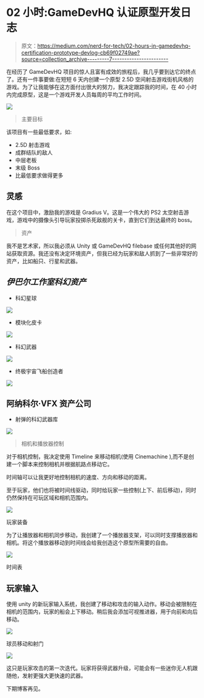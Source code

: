 # 02 小时:GameDevHQ 认证原型开发日志

> 原文：<https://medium.com/nerd-for-tech/02-hours-in-gamedevhq-certification-prototype-devlog-cb69f02749ae?source=collection_archive---------7----------------------->

在经历了 GameDevHQ 项目的惊人且富有成效的旅程后，我几乎要到达它的终点了。还有一件事要做:在短短 6 天内创建一个原型 2.5D 空间射击游戏街机风格的游戏。为了让我能够在这方面付出很大的努力，我决定跟踪我的时间，在 40 小时内完成原型，这是一个游戏开发人员每周的平均工作时间。

![](img/daacd96e9a6c22a77f59124dc81faa09.png)

> 主要目标

该项目有一些最低要求，如:

*   2.5D 射击游戏
*   成群结队的敌人
*   中层老板
*   末级 Boss
*   比最低要求做得更多

## 灵感

在这个项目中，激励我的游戏是 Gradius V。这是一个伟大的 PS2 太空射击游戏，游戏中的摄像头引导玩家投掷杀死敌舰的关卡，直到它们到达最终的 boss。

> 资产

我不是艺术家，所以我必须从 Unity 或 GameDevHQ filebase 或任何其他好的网站获取资源。我还没有决定环境资产，但我已经为玩家和敌人抓到了一些非常好的资产，比如船只、行星和武器。

## *伊巴尔工作室科幻资产*

*   科幻星球

![](img/7c28d35a114e71fd146e17b005f9f5a2.png)

*   模块化皮卡

![](img/2b565672be8ae5577b04241313f4a630.png)

*   科幻武器

![](img/4c051ec171dc5de67a3107f6173675ab.png)

*   终极宇宙飞船创造者

![](img/e8a31d4c539210079b4676c165aba2e5.png)

## 阿纳科尔·VFX 资产公司

*   射弹的科幻武器库

![](img/e49c6de30665ea9b891b47185fa438d7.png)

> 相机和播放器控制

对于相机控制，我决定使用 Timeline 来移动相机(使用 Cinemachine ),而不是创建一个脚本来控制相机并根据航路点移动它。

时间轴可以让我更好地控制相机的速度、方向和移动的距离。

至于玩家，他们也将被时间线驱动，同时给玩家一些控制(上下、前后移动)，同时仍然保持在可玩区域和相机范围内。

![](img/a861e189b804c7afd69412ee57eaf41e.png)

玩家装备

为了让播放器和相机同步移动，我创建了一个播放器支架，可以同时支撑播放器和相机。将这个播放器移动到时间线会给我创造这个原型所需要的自由。

![](img/5ba0772bac2e530d97b7f46cf94cdad4.png)

时间表

## 玩家输入

使用 unity 的新玩家输入系统，我创建了移动和攻击的输入动作。移动会被限制在相机的范围内，玩家的船会上下移动。稍后我会添加可视推进器，用于向前和向后移动。

![](img/fd431c540ac87389cd0e62c58ffc174a.png)

球员移动和射门

![](img/a1f8cd065f6687b929371483c86a11dc.png)

这只是玩家攻击的第一次迭代。玩家将获得武器升级，可能会有一些迷你无人机跟随他，发射更强大更快速的武器。

下期博客再见。